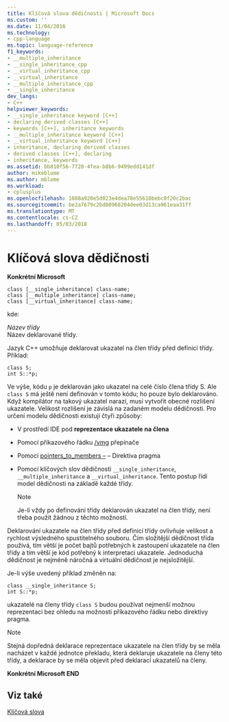 ```yaml
---
title: Klíčová slova dědičnosti | Microsoft Docs
ms.custom: ''
ms.date: 11/04/2016
ms.technology:
- cpp-language
ms.topic: language-reference
f1_keywords:
- __multiple_inheritance
- __single_inheritance_cpp
- __virtual_inheritance_cpp
- __virtual_inheritance
- __multiple_inheritance_cpp
- __single_inheritance
dev_langs:
- C++
helpviewer_keywords:
- __single_inheritance keyword [C++]
- declaring derived classes [C++]
- keywords [C++], inheritance keywords
- __multiple_inheritance keyword [C++]
- __virtual_inheritance keyword [C++]
- inheritance, declaring derived classes
- derived classes [C++], declaring
- inheritance, keywords
ms.assetid: bb810f56-7720-4fea-b8b6-9499edd141df
author: mikeblome
ms.author: mblome
ms.workload:
- cplusplus
ms.openlocfilehash: 1088a920e5d023e4dea78e55610bebc0f20c2bac
ms.sourcegitcommit: be2a7679c2bd80968204dee03d13ca961eaa31ff
ms.translationtype: MT
ms.contentlocale: cs-CZ
ms.lasthandoff: 05/03/2018
---
```

# <a name="inheritance-keywords"></a>Klíčová slova dědičnosti
**Konkrétní Microsoft**  
  
```  
class [__single_inheritance] class-name;
class [__multiple_inheritance] class-name;
class [__virtual_inheritance] class-name;  
```  
  
 kde:  
  
 *Název třídy*  
 Název deklarované třídy.  
  
 Jazyk C++ umožňuje deklarovat ukazatel na člen třídy před definicí třídy. Příklad:  
  
```  
class S;  
int S::*p;  
```  
  
 Ve výše, kódu `p` je deklarován jako ukazatel na celé číslo člena třídy S. Ale `class S` má ještě není definován v tomto kódu; ho pouze bylo deklarováno. Když kompilátor na takový ukazatel narazí, musí vytvořit obecné rozlišení ukazatele. Velikost rozlišení je závislá na zadaném modelu dědičnosti. Pro určení modelu dědičnosti existují čtyři způsoby:  
  
-   V prostředí IDE pod **reprezentace ukazatele na člena**  
  
-   Pomocí příkazového řádku [/vmg](../build/reference/vmb-vmg-representation-method.md) přepínače  
  
-   Pomocí [pointers_to_members –](../preprocessor/pointers-to-members.md) – Direktiva pragma  
  
-   Pomocí klíčových slov dědičnosti `__single_inheritance`, `__multiple_inheritance` a `__virtual_inheritance`. Tento postup řídí model dědičnosti na základě každé třídy.  
  
    > [!NOTE]
    >  Je-li vždy po definování třídy deklarován ukazatel na člen třídy, není třeba použít žádnou z těchto možností.  
  
 Deklarování ukazatele na člen třídy před definicí třídy ovlivňuje velikost a rychlost výsledného spustitelného souboru. Čím složitější dědičnost třída používá, tím větší je počet bajtů potřebných k zastoupení ukazatele na člen třídy a tím větší je kód potřebný k interpretaci ukazatele. Jednoduchá dědičnost je nejméně náročná a virtuální dědičnost je nejsložitější.  
  
 Je-li výše uvedený příklad změněn na:  
  
```  
class __single_inheritance S;  
int S::*p;  
```  
  
 ukazatelé na členy třídy `class S` budou používat nejmenší možnou reprezentaci bez ohledu na možnosti příkazového řádku nebo direktivy pragma.  
  
> [!NOTE]
>  Stejná dopředná deklarace reprezentace ukazatele na člen třídy by se měla nacházet v každé jednotce překladu, která deklaruje ukazatele na členy této třídy, a deklarace by se měla objevit před deklarací ukazatelů na členy.  
  
 **Konkrétní Microsoft END**  
  
## <a name="see-also"></a>Viz také  
 [Klíčová slova](../cpp/keywords-cpp.md)